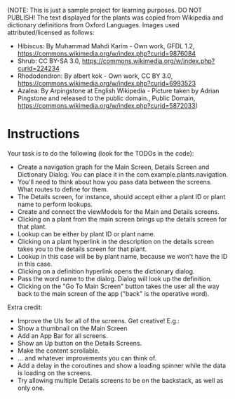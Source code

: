 (NOTE: This is just a sample project for learning purposes. DO NOT PUBLISH! The text displayed for the
plants was copied  from Wikipedia and dictionary definitions from Oxford Languages. Images used
attributed/licensed as follows:
* Hibiscus: By Muhammad Mahdi Karim - Own work, GFDL 1.2, https://commons.wikimedia.org/w/index.php?curid=9876084
* Shrub: CC BY-SA 3.0, https://commons.wikimedia.org/w/index.php?curid=224234
* Rhododendron: By albert kok - Own work, CC BY 3.0, https://commons.wikimedia.org/w/index.php?curid=6993523
* Azalea: By Arpingstone at English Wikipedia - Picture taken by Adrian Pingstone and released to the public domain., Public Domain, https://commons.wikimedia.org/w/index.php?curid=5872033)

# Instructions 

Your task is to do the following (look for the TODOs in the code):

* Create a navigation graph for the Main Screen, Details Screen and Dictionary Dialog. You can place it in the com.example.plants.navigation.
 * You'll need to think about how you pass data between the screens. What routes to define for them.
 * The Details screen, for instance, should accept either a plant ID or plant name to perform lookups.
* Create and connect the viewModels for the Main and Details screens.
* Clicking on a plant from the main screen brings up the details screen for that plant.
 * Lookup can be either by plant ID or plant name.
* Clicking on a plant hyperlink in the description on the details screen takes you to the details screen for that plant.
 * Lookup in this case will be by plant name, because we won't have the ID in this case.
* Clicking on a definition hyperlink opens the dictionary dialog.
 * Pass the word name to the dialog. Dialog will look up the definition.
* Clicking on the "Go To Main Screen" button takes the user all the way back to the main screen of the app ("back" is the operative word).

Extra credit:

* Improve the UIs for all of the screens. Get creative! E.g.:
 * Show a thumbnail on the Main Screen
 * Add an App Bar for all screens.
 * Show an Up button on the Details Screens.
 * Make the content scrollable.
 * ... and whatever improvements you can think of.
* Add a delay in the coroutines and show a loading spinner while the data is loading on the screens.
* Try allowing multiple Details screens to be on the backstack, as well as only one.